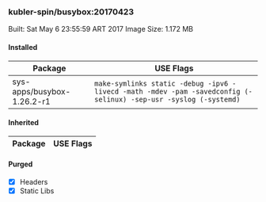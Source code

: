### kubler-spin/busybox:20170423

Built: Sat May  6 23:55:59 ART 2017
Image Size: 1.172 MB

#### Installed
Package | USE Flags
--------|----------
sys-apps/busybox-1.26.2-r1 | `make-symlinks static -debug -ipv6 -livecd -math -mdev -pam -savedconfig (-selinux) -sep-usr -syslog (-systemd)`
#### Inherited
Package | USE Flags
--------|----------
#### Purged
- [x] Headers
- [x] Static Libs

